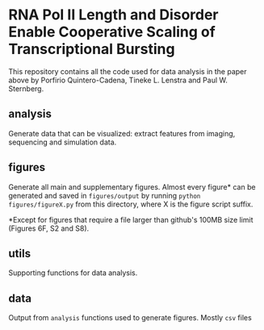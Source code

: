 # RNA Pol II Length and Disorder Enable Cooperative Scaling of Transcriptional Bursting
This repository contains all the code used for data analysis in the paper above by Porfirio Quintero-Cadena, Tineke L. Lenstra and Paul W. Sternberg.

## analysis
Generate data that can be visualized: extract features from imaging, sequencing and simulation data.
## figures
Generate all main and supplementary figures. Almost every figure\* can be generated and saved in `figures/output` by running `python figures/figureX.py` from this directory, where X is the figure script suffix.

\*Except for figures that require a file larger than github's 100MB size limit (Figures 6F, S2 and S8).
## utils
Supporting functions for data analysis.
## data
Output from `analysis` functions used to generate figures. Mostly `csv` files
